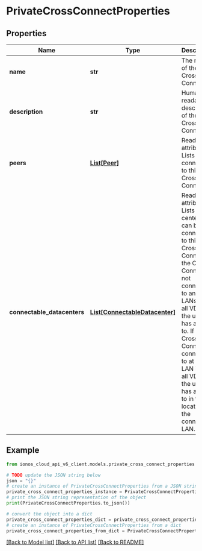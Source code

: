 # PrivateCrossConnectProperties


## Properties

Name | Type | Description | Notes
------------ | ------------- | ------------- | -------------
**name** | **str** | The name of the Cross Connect. | [optional] 
**description** | **str** | Human-readable description of the Cross Connect. | [optional] 
**peers** | [**List[Peer]**](Peer.md) | Read-Only attribute. Lists LAN&#39;s connected to this Cross Connect. | [optional] [readonly] 
**connectable_datacenters** | [**List[ConnectableDatacenter]**](ConnectableDatacenter.md) | Read-Only attribute. Lists data centers that can be connected to this Cross Connect. If the Cross Connect is not connected to any LANs it lists all VDCs the user has access to. If the Cross Connect is connected to at least 1 LAN it lists all VDCs the user has access to in the location of the connected LAN. | [optional] [readonly] 

## Example

```python
from ionos_cloud_api_v6_client.models.private_cross_connect_properties import PrivateCrossConnectProperties

# TODO update the JSON string below
json = "{}"
# create an instance of PrivateCrossConnectProperties from a JSON string
private_cross_connect_properties_instance = PrivateCrossConnectProperties.from_json(json)
# print the JSON string representation of the object
print(PrivateCrossConnectProperties.to_json())

# convert the object into a dict
private_cross_connect_properties_dict = private_cross_connect_properties_instance.to_dict()
# create an instance of PrivateCrossConnectProperties from a dict
private_cross_connect_properties_from_dict = PrivateCrossConnectProperties.from_dict(private_cross_connect_properties_dict)
```
[[Back to Model list]](../README.md#documentation-for-models) [[Back to API list]](../README.md#documentation-for-api-endpoints) [[Back to README]](../README.md)



